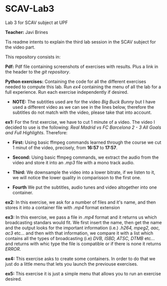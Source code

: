 # SCAV-Lab3
Lab 3 for SCAV subject at UPF

**Teacher:** Javi Brines

Tis readme intents to explain the third lab session in the SCAV subject for the video part.

This repository consists in:

**Pdf:** Pdf file containing screenshots of exercises with results. Plus a link in the header to the *git repository*.

**Python exercises:** Containing the code for all the different exercises needed to compute this lab. Run *ex4* containing the menu of all the lab for a full experience. Run each exercise independently if desired.

-   **NOTE:** The subtitles used are for the video *Big Buck Bunny* but I have used a different video as we can see in the lines below, therefore the subtitles do not match with the video, please take that into account.

**ex1:** For the first exercise, we have to cut 1 minute of a video. The video I decided to use is the following: *Real Madrid vs FC Barcelona 2 - 3 All Goals and Full Highlights*. Therefore:

-   **First:** Using basic ffmpeg commands learned through the course we cut 1 minut of the video, precisely, from **16:57** to **17:57**.

-   **Second:** Using basic ffmpeg commands, we extract the audio from the video and store it into an *.mp3* file with a mono track audio. 

-   **Third:** We downsample the video into a lower bitrate, if we listen to it, we will notice the lower quality in comparisson to the first one.

-   **Fourth** We put the subtitles, audio tunes and video altogether into one container.

**ex2:** In this exercise, we ask for a number of files and it's name, and then stores it into a container file with *.mp4* format extension


**ex3:** In this exercise, we pass a file in *.mp4* format and it returns us which broadcasting standars would fit. We first insert the name, then get the name and the output looks for the important information (i.e.) *.h264, mpeg2, aac, ac3* etc... and then with that information, we compare it with a list which contains all the types of broadcasting (i.e) *DVB, ISBD, ATSC, DTMB* etc... and returns with whic type the file is compatible or if there is none it returns *ERROR*.


**ex4:** This exercise asks to create some containers. In order to do that we just do a little menu that lets you launch the previouse exercises.


**ex5:** This exercise it is just a simple menu that allows you to run an exercise desired.
